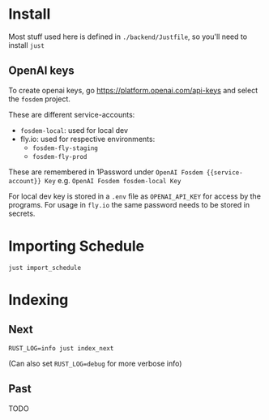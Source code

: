 # Install

Most stuff used here is defined in `./backend/Justfile`, so you'll need to install `just`

## OpenAI keys

To create openai keys, go https://platform.openai.com/api-keys and select the `fosdem` project.

These are different service-accounts:
* `fosdem-local`: used for local dev
* fly.io: used for respective environments:
    * `fosdem-fly-staging`
    * `fosdem-fly-prod`

These are remembered in 1Password under `OpenAI Fosdem {{service-account}} Key` e.g. `OpenAI Fosdem fosdem-local Key`

For local dev key is stored in a `.env` file as `OPENAI_API_KEY` for access by the programs. For usage in `fly.io` the same password needs to be stored in secrets.


# Importing Schedule

```
just import_schedule
```


# Indexing

## Next

```
RUST_LOG=info just index_next
```

(Can also set `RUST_LOG=debug` for more verbose info)

## Past

TODO

